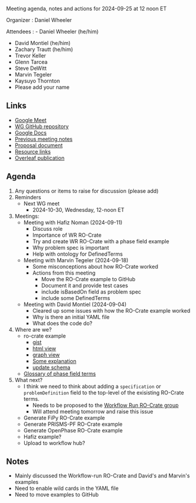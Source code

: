 Meeting agenda, notes and actions for 2024-09-25 at 12 noon ET

Organizer
: Daniel Wheeler

Attendees
: - Daniel Wheeler (he/him)
  - David Montiel (he/him)
  - Zachary Trautt (he/him)
  - Trevor Keller
  - Glenn Tarcea
  - Steve DeWitt
  - Marvin Tegeler
  - Kaysuyo Thornton
  - Please add your name
 
## Links

 - [Google Meet][meet]
 - [WG GitHub repository][repo]
 - [Google Docs][docs]
 - [Previous meeting notes][previous]
 - [Proposal document][proposal]
 - [Resource links][resources]
 - [Overleaf publication][overleaf]

## Agenda

1. Any questions or items to raise for discussion (please add)
3. Reminders
    - Next WG meet
        - 2024-10-30, Wednesday, 12-noon ET
4. Meetings:
    - Meeting with Hafiz Noman (2024-09-11)
        - Discuss role
        - Importance of WR RO-Crate 
        - Try and create WR RO-Crate with a phase field example 
        - Why problem spec is important
        - Help with ontology for DefinedTerms
    - Meeting with Marvin Tegeler (2024-09-18)
        - Some misconceptions about how RO-Crate worked
        - Actions from this meeting
            - Move the RO-Crate example to GitHub
            - Document it and provide test cases
            - include isBasedOn field as problem spec
            - include some DefinedTerms
    - Meeting with David Montiel (2024-09-04)
        - Cleared up some issues with how the RO-Crate example worked
        - Why is there an initial YAML file
        - What does the code do?
7. Where are we?
    - ro-crate example
        - [gist](https://gist.github.com/wd15/4baf6e83aef80ff48af0535f2c8262be)
        - [html view](https://html-preview.github.io/?url=https://gist.githubusercontent.com/wd15/4baf6e83aef80ff48af0535f2c8262be/raw/7113e0cd239fc3199040078e8784eb0d2f657a44/ro-crate-preview.html)
        - [graph view](https://json-ld.org/playground/#startTab=tab-expanded&json-ld=https%3A%2F%2Fgist.githubusercontent.com%2Fwd15%2F4baf6e83aef80ff48af0535f2c8262be%2Fraw%2Fd49c12b4a4bbcd9397bcae42848b5df989b879f6%2Fro-crate-metadata.json)
        - [Some explanation](https://www.researchobject.org/workflow-run-crate/profiles/0.5/process_run_crate/)
        - [update schema](https://github.com/ResearchObject/ro-terms/)
    - [Glossary of phase field terms](https://docs.google.com/document/d/1vwmF9US-_MEiattgZcQ0sQ6SGsZVMZDRb3LrknnZTlU/edit?usp=sharing)
8. What next?
    - I think we need to think about adding a `specification` or `problemDefinition` field to the top-level of the exisisting RO-Crate terms. 
        - Needs to be proposed to the [Workflow Run RO-Crate group](https://www.researchobject.org/workflow-run-crate/)
        - Will attend meeting tomorrow and raise this issue
    - Generate FiPy RO-Crate example
    - Generate PRISMS-PF RO-Crate example
    - Generate OpenPhase RO-Crate example
    - Hafiz example?
    - Upload to workflow hub?

## Notes

 - Mainly discussed the Workflow-run RO-Crate and David's and Marvin's examples
 - Need to enable wild cards in the YAML file
 - Need to move examples to GitHub
 
<!-- links -->

[meet]: https://meet.google.com/bas-vkxi-rmq
[repo]: https://github.com/marda-alliance/phase-field-schema
[docs]: https://drive.google.com/drive/u/1/folders/1zhUi3A-CXxrkh4gTkLVUOncdqAMIAXND
[previous]: https://github.com/marda-alliance/phase-field-schema/blob/main/meeting-minutes/meet-012_2024-08-28.md
[proposal]: https://github.com/marda-alliance/phase-field-schema/blob/main/proposal.md
[resources]: https://github.com/marda-alliance/phase-field-schema/discussions/5
[overleaf]: https://www.overleaf.com/project/663e34cc1c8095115e0de913


